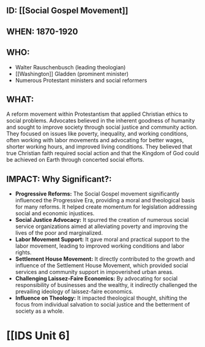 ## ID: [[Social Gospel Movement]]

## WHEN: 1870-1920

## WHO: 
* Walter Rauschenbusch (leading theologian)
* [[Washington]] Gladden (prominent minister)
* Numerous Protestant ministers and social reformers

## WHAT: 
A reform movement within Protestantism that applied Christian ethics to social problems.  Advocates believed in the inherent goodness of humanity and sought to improve society through social justice and community action.  They focused on issues like poverty, inequality, and working conditions, often working with labor movements and advocating for better wages, shorter working hours, and improved living conditions.  They believed that true Christian faith required social action and that the Kingdom of God could be achieved on Earth through concerted social efforts.

## IMPACT: Why Significant?:
* **Progressive Reforms:** The Social Gospel movement significantly influenced the Progressive Era, providing a moral and theological basis for many reforms.  It helped create momentum for legislation addressing social and economic injustices.
* **Social Justice Advocacy:**  It spurred the creation of numerous social service organizations aimed at alleviating poverty and improving the lives of the poor and marginalized.
* **Labor Movement Support:** It gave moral and practical support to the labor movement, leading to improved working conditions and labor rights.
* **Settlement House Movement:** It directly contributed to the growth and influence of the Settlement House Movement, which provided social services and community support in impoverished urban areas.
* **Challenging Laissez-Faire Economics:**  By advocating for social responsibility of businesses and the wealthy, it indirectly challenged the prevailing ideology of laissez-faire economics.
* **Influence on Theology:** It impacted theological thought, shifting the focus from individual salvation to social justice and the betterment of society as a whole.

# [[IDS Unit 6]